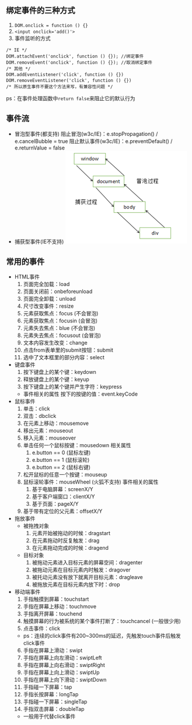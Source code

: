 ## 绑定事件的三种方式
1. `DOM.onclick = function () {}`  
2. `<input onclick='add()'>`  
3. 事件监听的方式  
```
/* IE */
DOM.attachEvent('onclick', function () {}); //绑定事件
DOM.removeEvent('onclick', function () {}); //取消绑定事件
/* 其他 */
DOM.addEventListener('click', function () {})
DOM.removeEventListener('click', function () {})
/* 所以原生事件不要这个方法来写，有兼容性问题 */
```
ps：在事件处理函数中`return false`来阻止它的默认行为

## 事件流
- 冒泡型事件(都支持)
  阻止冒泡(w3c/IE)：e.stopPropagation() / e.cancelBubble = true
  阻止默认事件(w3c/IE)：e.preventDefault() / e.returnValue = false
- 捕获型事件(IE不支持)
![事件模型](./events.png)

## 常用的事件
- HTML事件
  1. 页面完全加载：load
  2. 页面关闭前：onbeforeunload
  2. 页面完全卸载：unload
  3. 尺寸改变事件：resize
  4. 元素获取焦点：focus (不会冒泡)
  5. 元素获取焦点：focusin (会冒泡)
  6. 元素失去焦点：blue (不会冒泡)
  7. 元素失去焦点：focusout (会冒泡)
  8. 文本内容发生改变：change
  9. 点击from表单里的submit按钮：submit
  10. 选中了文本框里的部分内容：select
- 键盘事件
  1. 按下键盘上的某个键：keydown
  2. 释放键盘上的某个键：keyup
  3. 按下键盘上的某个键并产生字符：keypress
  - 事件相关的属性
    按下的按键的值：event.keyCode
- 鼠标事件
  1. 单击：click
  2. 双击：dbclick
  3. 在元素上移动：mousemove
  4. 移出元素：mouseout
  5. 移入元素：mouseover
  6. 单击任何一个鼠标按键：mousedown
     相关属性
     1. e.button == 0  (鼠标左键)
     2. e.button == 1  (鼠标滚轮)
     3. e.button == 2  (鼠标右键)
  7. 松开鼠标的任意一个按键：mouseup
  8. 鼠标滚轮事件：mouseWheel (火狐不支持)
     事件相关的属性
     1. 基于电脑屏幕：screenX/Y
     2. 基于客户端窗口：clientX/Y
     3. 基于页面：pageX/Y
    4. 基于带有定位的父元素：offsetX/Y
- 拖放事件
  - 被拖拽对象
    1. 元素开始被拖动的时候：dragstart
    2. 在元素拖动时反复触发：drag
    3. 在元素拖动完成的时候：dragend
  - 目标对象
    1. 被拖动元素进入目标元素的屏幕空间：dragenter
    2. 被拖动元素在目标元素内时触发：dragover
    3. 被托动元素没有放下就离开目标元素：dragleave
    4. 被拖放元素在目标元素内放下时：drop
- 移动端事件
  1. 手指触摸到屏幕：touchstart
  2. 手指在屏幕上移动：touchmove
  3. 手指离开屏幕：touchend
  4. 触摸屏幕的行为被系统的某个事件打断了：touchcancel  (一般很少用)
  5. 点击事件：click
  - ps：连续的click事件有200~300ms的延迟，先触发touch事件后触发click事件
  6. 手指在屏幕上滑动：swipt
  7. 手指在屏幕上向左滑动：swiptLeft  
  8. 手指在屏幕上向右滑动：swiptRight  
  9. 手指在屏幕上向上滑动：swiptUp  
  10. 手指在屏幕上向下滑动：swiptDown
  11. 手指碰一下屏幕：tap
  12. 手指长按屏幕：longTap
  13. 手指碰一下屏幕：singleTap
  14. 手指双击屏幕：doubleTap
  - 一般用于代替click事件